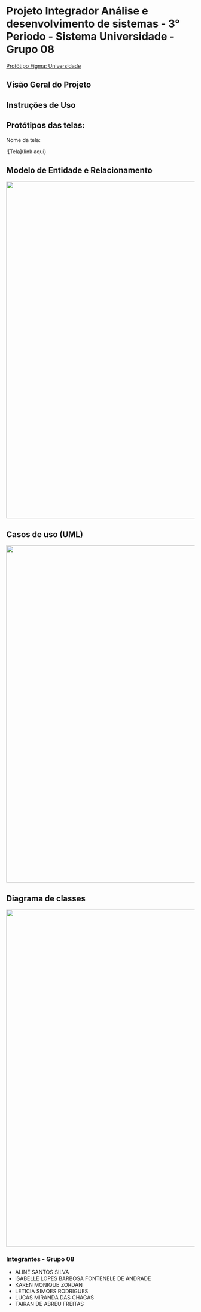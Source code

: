 # Projeto Integrador Análise e desenvolvimento de sistemas - 3° Periodo - Sistema Universidade - Grupo 08


<a href="https://www.figma.com/proto/NxDs4tYqJ3kN2NxzTw2mBT/Projeto-Integrador---2%C2%AA-Entrega?node-id=2198-13550&node-type=canvas&t=BZDXa1iGS5RjlzJG-0&scaling=scale-down&content-scaling=fixed&page-id=8%3A42" target="_blank">Protótipo Figma: Universidade</a>

## Visão Geral do Projeto

## Instruções de Uso


## Protótipos das telas:
Nome da tela:

![Tela](link aqui)

## Modelo de Entidade e Relacionamento
<img width="900" alt="" src="https://github.com">

## Casos de uso (UML)
<img width="900" alt="" src="https://github.com">

## Diagrama de classes
<img width="900" alt="" src="https://github.com/">

### Integrantes - Grupo 08
- ALINE SANTOS SILVA
- ISABELLE LOPES BARBOSA FONTENELE DE ANDRADE
- KAREN MONIQUE ZORDAN
- LETICIA SIMOES RODRIGUES
- LUCAS MIRANDA DAS CHAGAS
- TAIRAN DE ABREU FREITAS
